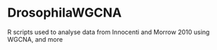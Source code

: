 # DrosophilaWGCNA
R scripts used to analyse data from Innocenti and Morrow 2010 using WGCNA, and more
